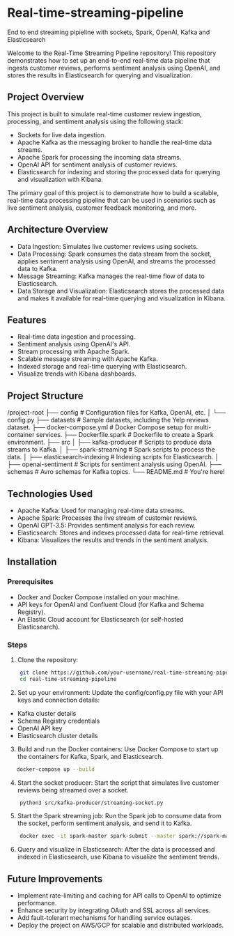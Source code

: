 # Real-time-streaming-pipeline
End to end streaming pipieline with sockets, Spark, OpenAI, Kafka and Elasticsearch

Welcome to the Real-Time Streaming Pipeline repository! This repository demonstrates how to set up an end-to-end real-time data pipeline that ingests customer reviews, performs sentiment analysis using OpenAI, and stores the results in Elasticsearch for querying and visualization.

## Project Overview

This project is built to simulate real-time customer review ingestion, processing, and sentiment analysis using the following stack:

* Sockets for live data ingestion.
* Apache Kafka as the messaging broker to handle the real-time data streams.
* Apache Spark for processing the incoming data streams.
* OpenAI API for sentiment analysis of customer reviews.
* Elasticsearch for indexing and storing the processed data for querying and visualization with Kibana.

The primary goal of this project is to demonstrate how to build a scalable, real-time data processing pipeline that can be used in scenarios such as live sentiment analysis, customer feedback monitoring, and more.

## Architecture Overview

* Data Ingestion: Simulates live customer reviews using sockets.
* Data Processing: Spark consumes the data stream from the socket, applies sentiment analysis using OpenAI, and streams the processed data to Kafka.
* Message Streaming: Kafka manages the real-time flow of data to Elasticsearch.
* Data Storage and Visualization: Elasticsearch stores the processed data and makes it available for real-time querying and visualization in Kibana.

## Features

* Real-time data ingestion and processing.
* Sentiment analysis using OpenAI's API.
* Stream processing with Apache Spark.
* Scalable message streaming with Apache Kafka.
* Indexed storage and real-time querying with Elasticsearch.
* Visualize trends with Kibana dashboards.


## Project Structure

/project-root
├── config                     # Configuration files for Kafka, OpenAI, etc.
│   └── config.py
├── datasets                   # Sample datasets, including the Yelp reviews dataset.
├── docker-compose.yml          # Docker Compose setup for multi-container services.
├── Dockerfile.spark            # Dockerfile to create a Spark environment.
├── src
│   ├── kafka-producer          # Scripts to produce data streams to Kafka.
│   ├── spark-streaming         # Spark scripts to process the data.
│   ├── elasticsearch-indexing  # Indexing scripts for Elasticsearch.
│   ├── openai-sentiment        # Scripts for sentiment analysis using OpenAI.
├── schemas                    # Avro schemas for Kafka topics.
└── README.md                  # You're here!


## Technologies Used

* Apache Kafka: Used for managing real-time data streams.
* Apache Spark: Processes the live stream of customer reviews.
* OpenAI GPT-3.5: Provides sentiment analysis for each review.
* Elasticsearch: Stores and indexes processed data for real-time retrieval.
* Kibana: Visualizes the results and trends in the sentiment analysis.

## Installation

### Prerequisites

* Docker and Docker Compose installed on your machine.
* API keys for OpenAI and Confluent Cloud (for Kafka and Schema Registry).
* An Elastic Cloud account for Elasticsearch (or self-hosted Elasticsearch).

### Steps

1. Clone the repository:
```bash
    git clone https://github.com/your-username/real-time-streaming-pipeline.git
    cd real-time-streaming-pipeline
```
2. Set up your environment:
Update the config/config.py file with your API keys and connection details:
* Kafka cluster details
* Schema Registry credentials
* OpenAI API key
* Elasticsearch cluster details

3. Build and run the Docker containers:
Use Docker Compose to start up the containers for Kafka, Spark, and Elasticsearch.
```bash
   docker-compose up --build
```
4. Start the socket producer:
Start the script that simulates live customer reviews being streamed over a socket.
```bash
    python3 src/kafka-producer/streaming-socket.py
```
5. Start the Spark streaming job:
Run the Spark job to consume data from the socket, perform sentiment analysis, and send it to Kafka.
```bash
    docker exec -it spark-master spark-submit --master spark://spark-master:7077 jobs/spark-streaming.py

```

6. Query and visualize in Elasticsearch:
After the data is processed and indexed in Elasticsearch, use Kibana to visualize the sentiment trends.



## Future Improvements

* Implement rate-limiting and caching for API calls to OpenAI to optimize performance.
* Enhance security by integrating OAuth and SSL across all services.
* Add fault-tolerant mechanisms for handling service outages.
* Deploy the project on AWS/GCP for scalable and distributed workloads.